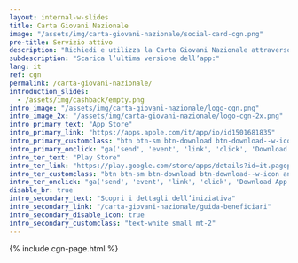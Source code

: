 ```yaml
---
layout: internal-w-slides
title: Carta Giovani Nazionale
image: "/assets/img/carta-giovani-nazionale/social-card-cgn.png"
pre-title: Servizio attivo
description: "Richiedi e utilizza la Carta Giovani Nazionale attraverso l’app IO in modo semplice e sicuro."
subdescription: "Scarica l’ultima versione dell’app:"
lang: it
ref: cgn
permalink: /carta-giovani-nazionale/
introduction_slides:
  - /assets/img/cashback/empty.png
intro_image: "/assets/img/carta-giovani-nazionale/logo-cgn.png"
intro_image_2x: "/assets/img/carta-giovani-nazionale/logo-cgn-2x.png"
intro_primary_text: "App Store"
intro_primary_link: "https://apps.apple.com/it/app/io/id1501681835"
intro_primary_customclass: "btn btn-sm btn-download btn-download--w-icon ios text-uppercase px-3 px-md-5 mr-2"
intro_primary_onclick: "ga('send', 'event', 'link', 'click', 'Download App: iOS', 1)"
intro_ter_text: "Play Store"
intro_ter_link: "https://play.google.com/store/apps/details?id=it.pagopa.io.app"
intro_ter_customclass: "btn btn-sm btn-download btn-download--w-icon android text-uppercase px-3 px-md-5 "
intro_ter_onclick: "ga('send', 'event', 'link', 'click', 'Download App: Android', 1)"
disable_br: true
intro_secondary_text: "Scopri i dettagli dell’iniziativa"
intro_secondary_link: "/carta-giovani-nazionale/guida-beneficiari"
intro_secondary_disable_icon: true
intro_secondary_customclass: "text-white small mt-2"
---
```


{% include cgn-page.html %}
